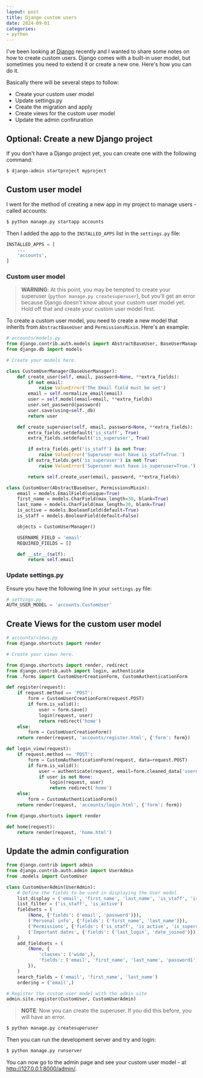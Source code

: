 ```yaml
---
layout: post
title: Django custom users
date: 2024-09-01
categories:
- python
---
```


I've been looking at [Django](https://www.djangoproject.com/) recently and I wanted to share some notes on how to create custom users. Django comes with a built-in user model, but sometimes you need to extend it or create a new one. Here's how you can do it.

Basically there will be several steps to follow:
 - Create your custom user model
 - Update settings.py
 - Create the migration and apply
 - Create views for the custom user model
 - Update the admin confiruration

## Optional: Create a new Django project

If you don't have a Django project yet, you can create one with the following command:

```bash
$ django-admin startproject myproject
```

## Custom user model

I went for the method of creating a new app in my project to manage users - called accounts:

```bash
$ python manage.py startapp accounts
```

Then I added the app to the `INSTALLED_APPS` list in the `settings.py` file:

```python
INSTALLED_APPS = [
    ...
    'accounts',
]
```

### Custom user model

> **WARNING**: At this point, you may be tempted to create your superuser (```python manage.py createsuperuser```), but you'll get an error because Django doesn't know about your custom user model yet. Hold off that and create your custom user model first.

To create a custom user model, you need to create a new model that inherits from `AbstractBaseUser` and `PermissionsMixin`. Here's an example:

```python
# accounts/models.py
from django.contrib.auth.models import AbstractBaseUser, BaseUserManager, PermissionsMixin
from django.db import models

# Create your models here.

class CustomUserManager(BaseUserManager):
    def create_user(self, email, password=None, **extra_fields):
        if not email:
            raise ValueError('The Email field must be set')
        email = self.normalize_email(email)
        user = self.model(email=email, **extra_fields)
        user.set_password(password)
        user.save(using=self._db)
        return user

    def create_superuser(self, email, password=None, **extra_fields):
        extra_fields.setdefault('is_staff', True)
        extra_fields.setdefault('is_superuser', True)

        if extra_fields.get('is_staff') is not True:
            raise ValueError('Superuser must have is_staff=True.')
        if extra_fields.get('is_superuser') is not True:
            raise ValueError('Superuser must have is_superuser=True.')

        return self.create_user(email, password, **extra_fields)

class CustomUser(AbstractBaseUser, PermissionsMixin):
    email = models.EmailField(unique=True)
    first_name = models.CharField(max_length=30, blank=True)
    last_name = models.CharField(max_length=30, blank=True)
    is_active = models.BooleanField(default=True)
    is_staff = models.BooleanField(default=False)

    objects = CustomUserManager()

    USERNAME_FIELD = 'email'
    REQUIRED_FIELDS = []

    def __str__(self):
        return self.email
```

### Update settings.py

Ensure you have the following line in your `settings.py` file:

```python
# settings.py
AUTH_USER_MODEL = 'accounts.CustomUser'
```


## Create Views for the custom user model

```python
# accounts/views.py
from django.shortcuts import render

# Create your views here.

from django.shortcuts import render, redirect
from django.contrib.auth import login, authenticate
from .forms import CustomUserCreationForm, CustomAuthenticationForm

def register(request):
    if request.method == 'POST':
        form = CustomUserCreationForm(request.POST)
        if form.is_valid():
            user = form.save()
            login(request, user)
            return redirect('home')
    else:
        form = CustomUserCreationForm()
    return render(request, 'accounts/register.html', {'form': form})

def login_view(request):
    if request.method == 'POST':
        form = CustomAuthenticationForm(request, data=request.POST)
        if form.is_valid():
            user = authenticate(request, email=form.cleaned_data['username'], password=form.cleaned_data['password'])
            if user is not None:
                login(request, user)
                return redirect('home')
    else:
        form = CustomAuthenticationForm()
    return render(request, 'accounts/login.html', {'form': form})

from django.shortcuts import render

def home(request):
    return render(request, 'home.html')
```

## Update the admin configuration
```python
from django.contrib import admin
from django.contrib.auth.admin import UserAdmin
from .models import CustomUser

class CustomUserAdmin(UserAdmin):
    # Define the fields to be used in displaying the User model.
    list_display = ('email', 'first_name', 'last_name', 'is_staff', 'is_active')
    list_filter = ('is_staff', 'is_active')
    fieldsets = (
        (None, {'fields': ('email', 'password')}),
        ('Personal info', {'fields': ('first_name', 'last_name')}),
        ('Permissions', {'fields': ('is_staff', 'is_active', 'is_superuser', 'groups', 'user_permissions')}),
        ('Important dates', {'fields': ('last_login', 'date_joined')}),
    )
    add_fieldsets = (
        (None, {
            'classes': ('wide',),
            'fields': ('email', 'first_name', 'last_name', 'password1', 'password2', 'is_staff', 'is_active'),
        }),
    )
    search_fields = ('email', 'first_name', 'last_name')
    ordering = ('email',)

# Register the custom user model with the admin site
admin.site.register(CustomUser, CustomUserAdmin)
```

> **NOTE**: Now you can create the superuser. If you did this before, you will have an error.

```bash
$ python manage.py createsuperuser
```

Then you can run the development server and try and login:

```bash
$ python manage.py runserver
```

You can now go to the admin page and see your custom user model - at http://127.0.0.1:8000/admin/. 


